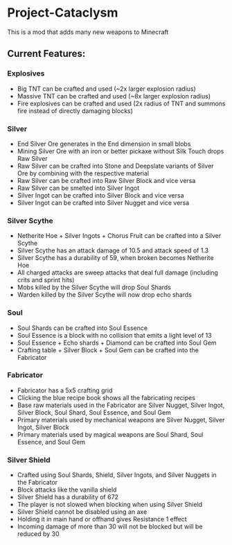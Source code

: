 # Project-Cataclysm

This is a mod that adds many new weapons to Minecraft

## Current Features:
### Explosives
- Big TNT can be crafted and used (~2x larger explosion radius)
- Massive TNT can be crafted and used (~8x larger explosion radius)
- Fire explosives can be crafted and used (2x radius of TNT and summons fire instead of directly damaging blocks)

### Silver
- End Silver Ore generates in the End dimension in small blobs
- Mining Silver Ore with an iron or better pickaxe without Silk Touch drops Raw Silver
- Raw Silver can be crafted into Stone and Deepslate variants of Silver Ore by combining with the respective material
- Raw Silver can be crafted into Raw Silver Block and vice versa
- Raw Silver can be smelted into Silver Ingot
- Silver Ingot can be crafted into Silver Block and vice versa
- Silver Ingot can be crafted into Silver Nugget and vice versa

### Silver Scythe
- Netherite Hoe + Silver Ingots + Chorus Fruit can be crafted into a Silver Scythe
- Silver Scythe has an attack damage of 10.5 and attack speed of 1.3
- Silver Scythe has a durability of 59, when broken becomes Netherite Hoe
- All charged attacks are sweep attacks that deal full damage (including crits and sprint hits)
- Mobs killed by the Silver Scythe will drop Soul Shards
- Warden killed by the Silver Scythe will now drop echo shards

### Soul
- Soul Shards can be crafted into Soul Essence
- Soul Essence is a block with no collision that emits a light level of 13
- Soul Essence + Echo shards + Diamond can be crafted into Soul Gem
- Crafting table + Silver Block + Soul Gem can be crafted into the Fabricator

### Fabricator
- Fabricator has a 5x5 crafting grid
- Clicking the blue recipe book shows all the fabricating recipes
- Base raw materials used in the Fabricator are Silver Nugget, Silver Ingot, Silver Block, Soul Shard, Soul Essence, and Soul Gem
- Primary materials used by mechanical weapons are Silver Nugget, Silver Ingot, Silver Block
- Primary materials used by magical weapons are Soul Shard, Soul Essence, and Soul Gem

### Silver Shield
- Crafted using Soul Shards, Shield, Silver Ingots, and Silver Nuggets in the Fabricator
- Block attacks like the vanilla shield
- Silver Shield has a durability of 672
- The player is not slowed when blocking when using Silver Shield
- Silver Shield cannot be disabled using an axe
- Holding it in main hand or offhand gives Resistance 1 effect
- Incoming damage of more than 30 will not be blocked but will be reduced by 30
